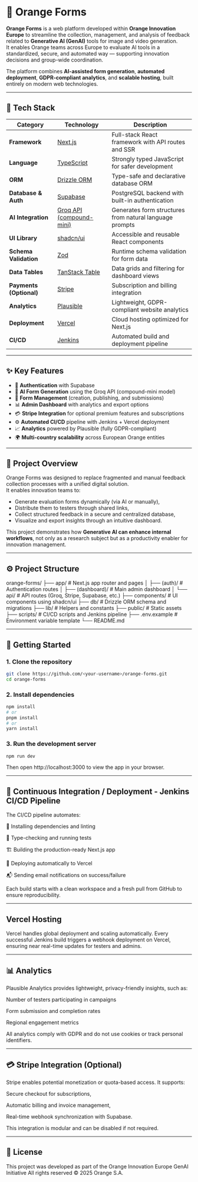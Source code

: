 # 🧡 Orange Forms

**Orange Forms** is a web platform developed within **Orange Innovation Europe** to streamline the collection, management, and analysis of feedback related to **Generative AI (GenAI)** tools for image and video generation.  
It enables Orange teams across Europe to evaluate AI tools in a standardized, secure, and automated way — supporting innovation decisions and group-wide coordination.

The platform combines **AI-assisted form generation**, **automated deployment**, **GDPR-compliant analytics**, and **scalable hosting**, built entirely on modern web technologies.

---

## 🚀 Tech Stack

| Category | Technology | Description |
|-----------|-------------|-------------|
| **Framework** | [Next.js](https://nextjs.org/) | Full-stack React framework with API routes and SSR |
| **Language** | [TypeScript](https://www.typescriptlang.org/) | Strongly typed JavaScript for safer development |
| **ORM** | [Drizzle ORM](https://orm.drizzle.team) | Type-safe and declarative database ORM |
| **Database & Auth** | [Supabase](https://supabase.com/) | PostgreSQL backend with built-in authentication |
| **AI Integration** | [Groq API (compound-mini)](https://groq.com) | Generates form structures from natural language prompts |
| **UI Library** | [shadcn/ui](https://ui.shadcn.com) | Accessible and reusable React components |
| **Schema Validation** | [Zod](https://zod.dev) | Runtime schema validation for form data |
| **Data Tables** | [TanStack Table](https://tanstack.com/table) | Data grids and filtering for dashboard views |
| **Payments (Optional)** | [Stripe](https://stripe.com) | Subscription and billing integration |
| **Analytics** | [Plausible](https://plausible.io) | Lightweight, GDPR-compliant website analytics |
| **Deployment** | [Vercel](https://vercel.com) | Cloud hosting optimized for Next.js |
| **CI/CD** | [Jenkins](https://www.jenkins.io/) | Automated build and deployment pipeline |

---

## ✨ Key Features

- 🔐 **Authentication** with Supabase  
- 🤖 **AI Form Generation** using the Groq API (compound-mini model)  
- 📝 **Form Management** (creation, publishing, and submissions)  
- 📊 **Admin Dashboard** with analytics and export options  
- 💳 **Stripe Integration** for optional premium features and subscriptions  
- ⚙️ **Automated CI/CD** pipeline with Jenkins + Vercel deployment  
- 📈 **Analytics** powered by Plausible (fully GDPR-compliant)  
- 🌍 **Multi-country scalability** across European Orange entities  

---

## 🧠 Project Overview

Orange Forms was designed to replace fragmented and manual feedback collection processes with a unified digital solution.  
It enables innovation teams to:
- Generate evaluation forms dynamically (via AI or manually),
- Distribute them to testers through shared links,
- Collect structured feedback in a secure and centralized database,
- Visualize and export insights through an intuitive dashboard.

This project demonstrates how **Generative AI can enhance internal workflows**, not only as a research subject but as a productivity enabler for innovation management.

---

## ⚙️ Project Structure

orange-forms/
├── app/ # Next.js app router and pages
│ ├── (auth)/ # Authentication routes
│ ├── (dashboard)/ # Main admin dashboard
│ └── api/ # API routes (Groq, Stripe, Supabase, etc.)
├── components/ # UI components using shadcn/ui
├── db/ # Drizzle ORM schema and migrations
├── lib/ # Helpers and constants
├── public/ # Static assets
├── scripts/ # CI/CD scripts and Jenkins pipeline
├── .env.example # Environment variable template
└── README.md


---

## 🧩 Getting Started

### 1. Clone the repository
```bash
git clone https://github.com/<your-username>/orange-forms.git
cd orange-forms
```
### 2. Install dependencies
```bash
npm install
# or
pnpm install
# or
yarn install
```

### 3. Run the development server
```bash
npm run dev
```
Then open http://localhost:3000 to view the app in your browser.

---

## 🧰 Continuous Integration / Deployment - Jenkins CI/CD Pipeline

The CI/CD pipeline automates:

🔧 Installing dependencies and linting

🧩 Type-checking and running tests

🏗️ Building the production-ready Next.js app

🚀 Deploying automatically to Vercel

📬 Sending email notifications on success/failure

Each build starts with a clean workspace and a fresh pull from GitHub to ensure reproducibility.

---

## Vercel Hosting

Vercel handles global deployment and scaling automatically.
Every successful Jenkins build triggers a webhook deployment on Vercel, ensuring near real-time updates for testers and admins.

---

## 📊 Analytics

Plausible Analytics provides lightweight, privacy-friendly insights, such as:

Number of testers participating in campaigns

Form submission and completion rates

Regional engagement metrics

All analytics comply with GDPR and do not use cookies or track personal identifiers.

---

## 💳 Stripe Integration (Optional)

Stripe enables potential monetization or quota-based access.
It supports:

Secure checkout for subscriptions,

Automatic billing and invoice management,

Real-time webhook synchronization with Supabase.

This integration is modular and can be disabled if not required.

---

## 🧾 License

This project was developed as part of the Orange Innovation Europe GenAI Initiative
All rights reserved © 2025 Orange S.A.
